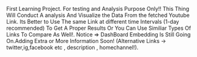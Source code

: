 First Learning Project.
For testing and Analysis Purpose Only!!
This Thing Will Conduct A analysis And Visualize the Data From the fetched Youtube Link. 
Its Better to Use The same Link at different time Intervals (1-day recommended) To Get A Proper Results Or You Can Use Similiar Types Of Links To Compare As Well!.
Notice => DashBoard Embedding Is Still Going On.Adding Extra or More Information Soon! (Alternative Links -> twitter,ig,facebook etc , description , homechannel!).
